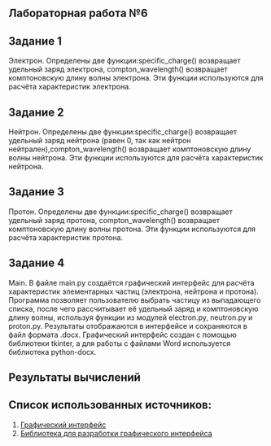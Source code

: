 ﻿## Лабораторная работа №6

## Задание 1
Электрон. Определены две функции:specific_charge() возвращает удельный заряд электрона, compton_wavelength() возвращает комптоновскую длину волны электрона. 
Эти функции используются для расчёта характеристик электрона.
## Задание 2
Нейтрон. Определены две функции:specific_charge() возвращает удельный заряд нейтрона (равен 0, так как нейтрон нейтрален),compton_wavelength() возвращает комптоновскую длину волны нейтрона.
Эти функции используются для расчёта характеристик нейтрона.
## Задание 3
Протон. Определены две функции:specific_charge() возвращает удельный заряд протона, compton_wavelength() возвращает комптоновскую длину волны протона.
Эти функции используются для расчёта характеристик протона.
## Задание 4
Main. В файле main.py создаётся графический интерфейс для расчёта характеристик элементарных частиц (электрона, нейтрона и протона). 
Программа позволяет пользователю выбрать частицу из выпадающего списка, после чего рассчитывает её удельный заряд и комптоновскую длину волны, 
используя функции из модулей electron.py, neutron.py и proton.py. Результаты отображаются в интерфейсе и сохраняются в файл формата .docx. 
Графический интерфейс создан с помощью библиотеки tkinter, а для работы с файлами Word используется библиотека python-docx.
## Результаты вычислений
## Список использованных источников:
1. [Графический интерфейс](https://pythonru.com/uroki/obuchenie-python-gui-uroki-po-tkinter)
2. [Библиотека для разработки графического интерфейса](https://habr.com/ru/articles/133337/)
